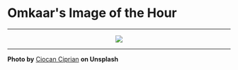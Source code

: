 # Omkaar's Image of the Hour

---

<div align="center">

<a href="https://unsplash.com/photos/a-dog-runs-on-a-green-grassy-hill-wwa8fMBM21c">
  <img src="https://images.unsplash.com/photo-1745849610268-f81d7aed915b?crop=entropy&cs=tinysrgb&fit=max&fm=jpg&ixid=M3w3NjA2Nzh8MHwxfHJhbmRvbXx8fHx8fHx8fDE3NDk1Nzg0MDB8&ixlib=rb-4.1.0&q=80&w=1080" style="max-width:100%; height:auto;">
</a>



</div>

---

**Photo by** [Ciocan Ciprian](https://unsplash.com/@cipriann) **on Unsplash**
